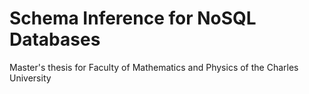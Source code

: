 # Schema Inference for NoSQL Databases
Master's thesis for Faculty of Mathematics and Physics of the Charles University
